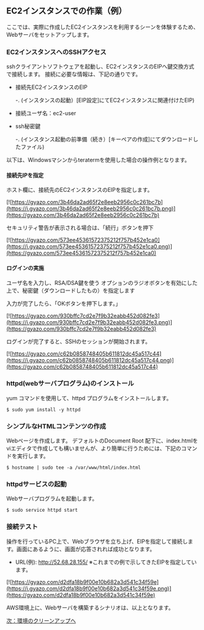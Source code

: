 ﻿## EC2インスタンスでの作業（例）

ここでは、実際に作成したEC2インスタンスを利用するシーンを体験するため、Webサーバをセットアップします。

### EC2インスタンスへのSSHアクセス

sshクライアントソフトウェアを起動し、EC2インスタンスのEIPへ鍵交換方式で接続します。
接続に必要な情報は、下記の通りです。
 * 接続先EC2インスタンスのEIP  
 
    -. (インスタンスの起動）[EIP設定]にてEC2インスタンスに関連付けたEIP)  

 * 接続ユーザ名：ec2-user
 * ssh秘密鍵 
 
    -. (インスタンス起動の前準備（続き）[キーペアの作成]にてダウンロードしたファイル)
    


以下は、Windowsマシンからteratermを使用した場合の操作例となります。

#### 接続先IPを指定

ホスト欄に、接続先のEC2インスタンスのEIPを指定します。

[![https://gyazo.com/3b46da2ad65f2e8eeb2956c0c261bc7b](https://i.gyazo.com/3b46da2ad65f2e8eeb2956c0c261bc7b.png)](https://gyazo.com/3b46da2ad65f2e8eeb2956c0c261bc7b)

セキュリティ警告が表示される場合は、「続行」ボタンを押下

[![https://gyazo.com/573ee45361572375212f757b452e1ca0](https://i.gyazo.com/573ee45361572375212f757b452e1ca0.png)](https://gyazo.com/573ee45361572375212f757b452e1ca0)

#### ログインの実施

ユーザ名を入力し、RSA/DSA鍵を使う オプションのラジオボタンを有効にした上で、秘密鍵（ダウンロードしたもの）を指定します

入力が完了したら、「OKボタンを押下します。」

[![https://gyazo.com/930bffc7cd2e7f9b32eabb452d082fe3](https://i.gyazo.com/930bffc7cd2e7f9b32eabb452d082fe3.png)](https://gyazo.com/930bffc7cd2e7f9b32eabb452d082fe3)


ログインが完了すると、SSHのセッションが開始されます。

[![https://gyazo.com/c62b0858748405b611812dc45a517c44](https://i.gyazo.com/c62b0858748405b611812dc45a517c44.png)](https://gyazo.com/c62b0858748405b611812dc45a517c44)


### httpd(webサーバプログラム)のインストール
yum コマンドを使用して、httpd プログラムをインストールします。

``` command
$ sudo yum install -y httpd
```

### シンプルなHTMLコンテンツの作成
Webページを作成します。 デフォルトのDocument Root 配下に、index.htmlをviエディタで作成しても構いませんが、より簡単に行うためには、下記のコマンドを実行します。

```
$ hostname | sudo tee -a /var/www/html/index.html
```

### httpdサービスの起動
Webサーバプログラムを起動します。

```
$ sudo service httpd start
```

### 接続テスト
操作を行っているPC上で、Webブラウザを立ち上げ、EIPを指定して接続します。画面にあるように、画面が応答されれば成功となります。

* URL(例): http://52.68.28.155/ ※これまでの例で示してきたEIPを指定しています。

[![https://gyazo.com/d2dfa18b9f00e10b682a3d541c34f59e](https://i.gyazo.com/d2dfa18b9f00e10b682a3d541c34f59e.png)](https://gyazo.com/d2dfa18b9f00e10b682a3d541c34f59e)


AWS環境上に、Webサーバを構築するシナリオは、以上となります。

[次：環境のクリーンアップへ](https://github.com/yoshirako/aws-handson-scenario/blob/master/WebServer/Scenario/07-cleanup.md)

